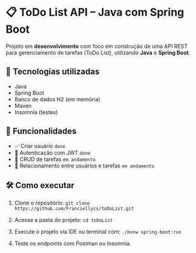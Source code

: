# 📋 ToDo List API – Java com Spring Boot

Projeto em **desenvolvimento** com foco em construção de uma API REST para gerenciamento de tarefas (ToDo List), utilizando **Java** e **Spring Boot**.

## 🚀 Tecnologias utilizadas

- Java 
- Spring Boot
- Banco de dados H2 (em memória)
- Maven
- Insomnia (testes)

## 📌 Funcionalidades

- ✅ Criar usuário ```done```
- 🔐 Autenticação com JWT ```done```
- 📝 CRUD de tarefas ```em andamento```
- 👤 Relacionamento entre usuários e tarefas ```em andamento```

## 🛠️ Como executar

1. Clone o repositório:
```git clone https://github.com/Franciellycs/toDoList.git```

2.  Acesse a pasta do projeto:
```cd toDoList```

4. Execute o projeto via IDE ou terminal com:
```./mvnw spring-boot:run```

6. Teste os endpoints com Postman ou Insomnia.
